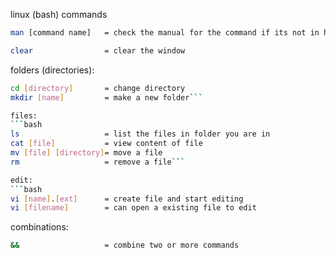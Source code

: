 linux (bash) commands
```bash
man [command name]   = check the manual for the command if its not in hints

clear                = clear the window
```
folders (directories): 
 ```bash
 cd [directory]       = change directory
 mkdir [name]         = make a new folder```

files: 
 ```bash
 ls                   = list the files in folder you are in
 cat [file]           = view content of file
 mv [file] [directory]= move a file
 rm                   = remove a file```

edit: 
```bash
 vi [name].[ext]      = create file and start editing
 vi [filename]        = can open a existing file to edit
```
combinations:
```bash
&&                   = combine two or more commands
```
